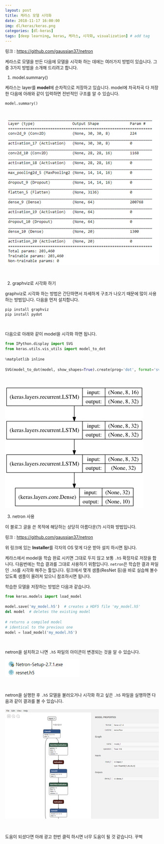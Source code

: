 ```yaml
---
layout: post
title: 케라스 모델 시각화
date: 2018-11-17 16:00:00
img: dl/keras/keras.png
categories: [dl-keras] 
tags: [deep learning, keras, 케라스, 시각화, visualization] # add tag
---
```


링크 : https://github.com/gaussian37/netron <br>

케라스로 모델을 만든 다음에 모델을 시각화 하는 데에는 여러가지 방법이 있습니다.
그 중 3가지 방법을 소개해 드리려고 합니다.

1. model.summary()

케라스는 layer를 **model**에 순차적으로 저장하고 있습니다.
model에 차곡차곡 다 저장한 다음에 아래와 같이 입력하면 전반적인 구조를 알 수 있습니다.

```python
model.summary()
```

<br>

![1](../assets/img/dl/keras/visualization/YbmUe.png)

<br>

2. graphviz로 시각화 하기

graphviz로 시각화 하는 방법은 간단하면서 자세하게 구조가 나오기 때문에 많이 사용하는 방법입니다.
다음을 먼저 설치합니다.

```python
pip install graphviz
pip install pydot
```

<br>

다음으로 아래와 같이 model을 시각화 하면 됩니다.

```python
from IPython.display import SVG
from keras.utils.vis_utils import model_to_dot

%matplotlib inline

SVG(model_to_dot(model, show_shapes=True).create(prog='dot', format='svg'))
```

<br>

![2](../assets/img/dl/keras/visualization/regular_stacked_lstm.png)

3. netron 사용

이 블로그 글을 쓴 목적에 해당하는 상당히 아름다운(?) 시각화 방법입니다.

링크 : https://github.com/gaussian37/netron <br>

위 링크에 있는 **Installer**를 각자의 OS 맞게 다운 받아 설치 하시면 됩니다.

케라스에서 model을 학습 완료 시키면 그대로 두지 않고 보통 `.h5` 확장자로 저장을 합니다.
다음번에는 학습 결과를 그대로 사용하기 위함입니다.
`netron`은 학습한 결과 파일인 `.h5`를 시각화 해주는 툴입니다.
링크에서 몇개 샘플(ResNet 등)을 바로 실습해 볼수 있도록 샘플이 올려져 있으니 참조하시면 됩니다.

학습한 모델을 저장하는 방법은 다음과 같습니다.

```python
from keras.models import load_model

model.save('my_model.h5')  # creates a HDF5 file 'my_model.h5'
del model  # deletes the existing model

# returns a compiled model
# identical to the previous one
model = load_model('my_model.h5')
```

<br>

netron을 설치하고 나면 `.h5` 파일의 아이콘이 변경되는 것을 알 수 있습니다.

![3](../assets/img/dl/keras/visualization/netron.PNG)

<br>

netron을 실행한 후 `.h5` 모델을 불러오거나 시각화 하고 싶은 `.h5` 파일을 실행하면 다음과 같이 결과를 볼 수 있습니다.

![4](../assets/img/dl/keras/visualization/netron1.PNG)

<br>

도움이 되셨다면 아래 광고 한번 클릭 하시면 너무 도움이 될 것 같습니다. 꾸벅